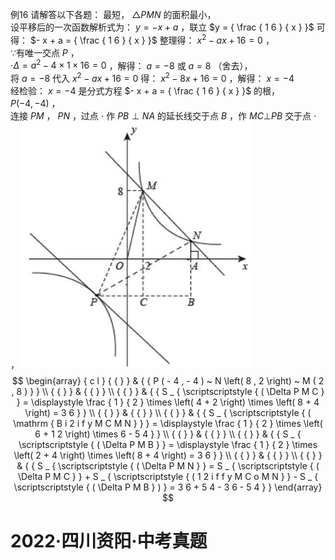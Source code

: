 例16 请解答以下各题：
最短， $\triangle P M N$ 的面积最小，  
设平移后的一次函数解析式为： $y = - x + a$ ，联立 $y = { \frac { 1 6 } { x } }$ 可得： $- x + a = { \frac { 1 6 } { x } }$ 整理得： $x ^ { 2 } - a x + 1 6 = 0$ ，  
∵有唯一交点 $P$ ，  
$\scriptstyle \cdot \Delta = a ^ { 2 } - 4 \times 1 \times 1 6 = 0$ ，解得： $a { = } - 8$ 或 $a { = } 8$ （舍去），  
将 $a { = } - 8$ 代入 $x ^ { 2 } - a x + 1 6 = 0$ 得： $x ^ { 2 } - 8 x + 1 6 = 0$ ，解得： $x { = } - 4$   
经检验： $x { = } - 4$ 是分式方程 $- x + a = { \frac { 1 6 } { x } }$ 的根，  
$P ( - 4 , - 4 )$ ，  
连接 $P M$ ， $P N$ ，过点 $\cdot$ 作 $P B \perp N A$ 的延长线交于点 $B$ ，作 $M C \bot P B$ 交于点 $\cdot$ ，
![](<../../qs_image_DB/专题1-4_一文搞定反比例函数7个模型，13类题型（解析版）_/b9ffa6e58c9e048d6b83fece8acc0507e8272aed8e825bccfce43ed636c6c225.jpg>)
$$
\begin{array} { c l } { { } } & { { P ( - 4 , - 4 ) ~ N \left( 8 , 2 \right) ~ M ( 2 , 8 ) } } \\ { { } } & { { } } \\ { { } } & { { S _ { \scriptscriptstyle { ( \Delta P M C } } = \displaystyle \frac { 1 } { 2 } \times \left( 4 + 2 \right) \times \left( 8 + 4 \right) = 3 6 } } \\ { { } } & { { } } \\ { { } } & { { S _ { \scriptscriptstyle { ( \mathrm { B i 2 i f y M C M N } } } = \displaystyle \frac { 1 } { 2 } \times \left( 6 + 1 2 \right) \times 6 - 5 4 } } \\ { { } } & { { } } \\ { { } } & { { S _ { \scriptscriptstyle { ( \Delta P M B } } = \displaystyle \frac { 1 } { 2 } \times \left( 2 + 4 \right) \times \left( 8 + 4 \right) = 3 6 } } \\ { { } } & { { } } \\ { { } } & { { S _ { \scriptscriptstyle { ( \Delta P M N } } = S _ { \scriptscriptstyle { ( \Delta P M C } } + S _ { \scriptscriptstyle { ( 1 2 i f f y M C o M N } } - S _ { \scriptscriptstyle { ( \Delta P M B } ) } = 3 6 + 5 4 - 3 6 - 5 4 } } \end{array}
$$
# 2022·四川资阳·中考真题
